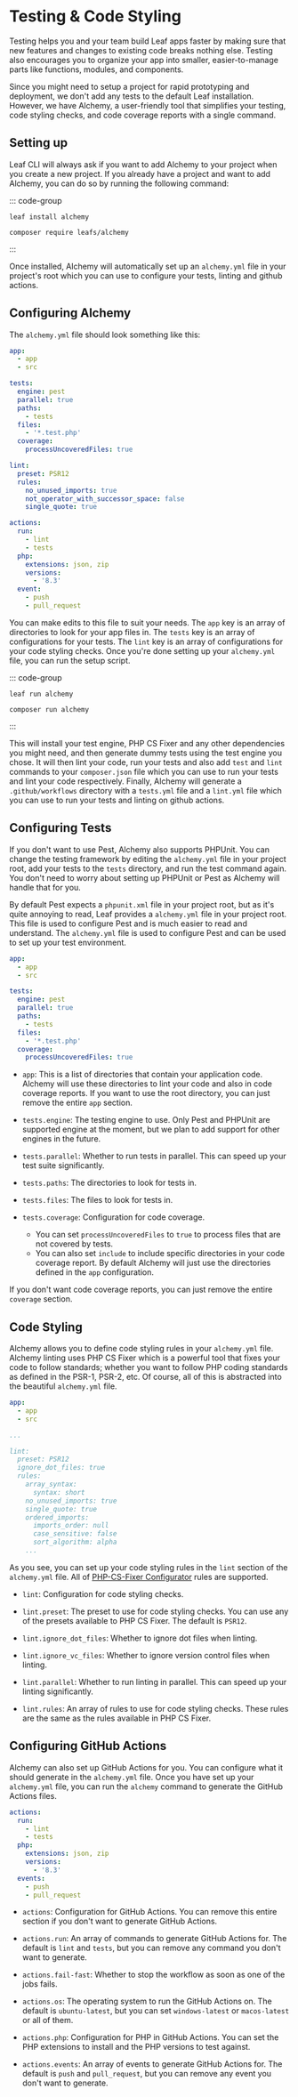 # Testing & Code Styling

Testing helps you and your team build Leaf apps faster by making sure that new features and changes to existing code breaks nothing else. Testing also encourages you to organize your app into smaller, easier-to-manage parts like functions, modules, and components.

Since you might need to setup a project for rapid prototyping and deployment, we don't add any tests to the default Leaf installation. However, we have Alchemy, a user-friendly tool that simplifies your testing, code styling checks, and code coverage reports with a single command.

## Setting up

Leaf CLI will always ask if you want to add Alchemy to your project when you create a new project. If you already have a project and want to add Alchemy, you can do so by running the following command:

::: code-group

```bash:no-line-numbers [Leaf CLI]
leaf install alchemy
```

```bash:no-line-numbers [Composer]
composer require leafs/alchemy
```

:::

Once installed, Alchemy will automatically set up an `alchemy.yml` file in your project's root which you can use to configure your tests, linting and github actions.

## Configuring Alchemy

The `alchemy.yml` file should look something like this:

```yaml [alchemy.yml]
app:
  - app
  - src

tests:
  engine: pest
  parallel: true
  paths:
    - tests
  files:
    - '*.test.php'
  coverage:
    processUncoveredFiles: true

lint:
  preset: PSR12
  rules:
    no_unused_imports: true
    not_operator_with_successor_space: false
    single_quote: true

actions:
  run:
    - lint
    - tests
  php:
    extensions: json, zip
    versions:
      - '8.3'
  event:
    - push
    - pull_request
```

You can make edits to this file to suit your needs. The `app` key is an array of directories to look for your app files in. The `tests` key is an array of configurations for your tests. The `lint` key is an array of configurations for your code styling checks. Once you're done setting up your `alchemy.yml` file, you can run the setup script.

::: code-group

```bash:no-line-numbers [Leaf CLI]
leaf run alchemy
```

```bash:no-line-numbers [Composer]
composer run alchemy
```

:::

This will install your test engine, PHP CS Fixer and any other dependencies you might need, and then generate dummy tests using the test engine you chose. It will then lint your code, run your tests and also add `test` and `lint` commands to your `composer.json` file which you can use to run your tests and lint your code respectively. Finally, Alchemy will generate a `.github/workflows` directory with a `tests.yml` file and a `lint.yml` file which you can use to run your tests and linting on github actions.

## Configuring Tests

If you don't want to use Pest, Alchemy also supports PHPUnit. You can change the testing framework by editing the `alchemy.yml` file in your project root, add your tests to the `tests` directory, and run the test command again. You don't need to worry about setting up PHPUnit or Pest as Alchemy will handle that for you.

By default Pest expects a `phpunit.xml` file in your project root, but as it's quite annoying to read, Leaf provides a `alchemy.yml` file in your project root. This file is used to configure Pest and is much easier to read and understand. The `alchemy.yml` file is used to configure Pest and can be used to set up your test environment.

```yaml [alchemy.yml]
app:
  - app
  - src

tests:
  engine: pest
  parallel: true
  paths:
    - tests
  files:
    - '*.test.php'
  coverage:
    processUncoveredFiles: true
```

- `app`: This is a list of directories that contain your application code. Alchemy will use these directories to lint your code and also in code coverage reports. If you want to use the root directory, you can just remove the entire `app` section.

- `tests.engine`: The testing engine to use. Only Pest and PHPUnit are supported engine at the moment, but we plan to add support for other engines in the future.

- `tests.parallel`: Whether to run tests in parallel. This can speed up your test suite significantly.

- `tests.paths`: The directories to look for tests in.

- `tests.files`: The files to look for tests in.

- `tests.coverage`: Configuration for code coverage.
  - You can set `processUncoveredFiles` to `true` to process files that are not covered by tests.
  - You can also set `include` to include specific directories in your code coverage report. By default Alchemy will just use the directories defined in the `app` configuration.

If you don't want code coverage reports, you can just remove the entire `coverage` section.

## Code Styling

Alchemy allows you to define code styling rules in your `alchemy.yml` file. Alchemy linting uses PHP CS Fixer which is a powerful tool that fixes your code to follow standards; whether you want to follow PHP coding standards as defined in the PSR-1, PSR-2, etc. Of course, all of this is abstracted into the beautiful `alchemy.yml` file.

```yaml [alchemy.yml]
app:
  - app
  - src

...

lint:
  preset: PSR12
  ignore_dot_files: true
  rules:
    array_syntax:
      syntax: short
    no_unused_imports: true
    single_quote: true
    ordered_imports:
      imports_order: null
      case_sensitive: false
      sort_algorithm: alpha
    ...
```

As you see, you can set up your code styling rules in the `lint` section of the `alchemy.yml` file. All of [PHP-CS-Fixer Configurator](https://mlocati.github.io/php-cs-fixer-configurator/) rules are supported.

- `lint`: Configuration for code styling checks.

- `lint.preset`: The preset to use for code styling checks. You can use any of the presets available to PHP CS Fixer. The default is `PSR12`.

- `lint.ignore_dot_files`: Whether to ignore dot files when linting.

- `lint.ignore_vc_files`: Whether to ignore version control files when linting.

- `lint.parallel`: Whether to run linting in parallel. This can speed up your linting significantly.

- `lint.rules`: An array of rules to use for code styling checks. These rules are the same as the rules available in PHP CS Fixer.

## Configuring GitHub Actions

Alchemy can also set up GitHub Actions for you. You can configure what it should generate in the `alchemy.yml` file. Once you have set up your `alchemy.yml` file, you can run the `alchemy` command to generate the GitHub Actions files.

```yaml
actions:
  run:
    - lint
    - tests
  php:
    extensions: json, zip
    versions:
      - '8.3'
  events:
    - push
    - pull_request
```

- `actions`: Configuration for GitHub Actions. You can remove this entire section if you don't want to generate GitHub Actions.

- `actions.run`: An array of commands to generate GitHub Actions for. The default is `lint` and `tests`, but you can remove any command you don't want to generate.

- `actions.fail-fast`: Whether to stop the workflow as soon as one of the jobs fails.

- `actions.os`: The operating system to run the GitHub Actions on. The default is `ubuntu-latest`, but you can set `windows-latest` or `macos-latest` or all of them.

- `actions.php`: Configuration for PHP in GitHub Actions. You can set the PHP extensions to install and the PHP versions to test against.

- `actions.events`: An array of events to generate GitHub Actions for. The default is `push` and `pull_request`, but you can remove any event you don't want to generate.

<!-- ## Overriding Alchemy Configuration

Alchemy is designed to be a tool that sets up your tests and code styling checks with minimal configuration. Once you have written all the tests you need for your app and have your code styling checks, there's no longer the need for Alchemy's training wheels. At that point, you can remove Alchemy from your project and use PHPUnit or Pest directly with PHP CS Fixer.

To do this, you can run the following command:

::: code-group

```bash:no-line-numbers [Leaf CLI]
leaf run alchemy:eject
```

```bash:no-line-numbers [Composer]
composer run alchemy:eject
```

:::

This command will export all of Alchemy's configuration to `phpunit.xml` and `.php_cs.dist` files in your project root. It will also update the `test` and `lint` commands in your `composer.json` file to use your selected engine and PHP CS Fixer directly. One more fresh install will be made automatically to ensure that your project is up to date, and then Alchemy will be removed from your project automatically.

If you find that you need to override Alchemy's configuration, you can do so by creating a `phpunit.xml` file in your project root. Once you have this file, Alchemy will use it and automatically delete the `alchemy.yml` file. -->
